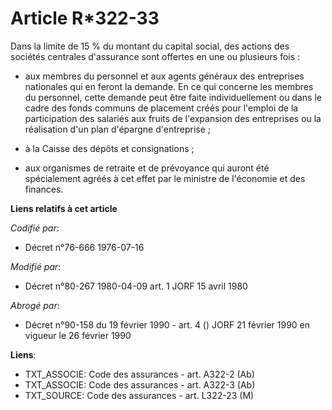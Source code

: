 # Article R*322-33

Dans la limite de 15 % du montant du capital social, des actions des sociétés centrales d'assurance sont offertes en une ou
plusieurs fois :

- aux membres du personnel et aux agents généraux des entreprises nationales qui en feront la demande. En ce qui concerne les
membres du personnel, cette demande peut être faite individuellement ou dans le cadre des fonds communs de placement créés
pour l'emploi de la participation des salariés aux fruits de l'expansion des entreprises ou la réalisation d'un plan
d'épargne d'entreprise ;

- à la Caisse des dépôts et consignations ;

- aux organismes de retraite et de prévoyance qui auront été spécialement agréés à cet effet par le ministre de l'économie et
des finances.

**Liens relatifs à cet article**

_Codifié par_:

  - Décret n°76-666 1976-07-16

_Modifié par_:

  - Décret n°80-267 1980-04-09 art. 1 JORF 15 avril 1980

_Abrogé par_:

  - Décret n°90-158 du 19 février 1990 - art. 4 () JORF 21 février 1990 en vigueur le 26 février 1990

**Liens**:

  - TXT_ASSOCIE: Code des assurances - art. A322-2 (Ab)
  - TXT_ASSOCIE: Code des assurances - art. A322-3 (Ab)
  - TXT_SOURCE: Code des assurances - art. L322-23 (M)
